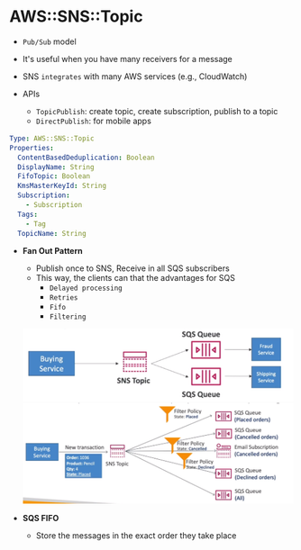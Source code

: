 # AWS::SNS::Topic

- `Pub/Sub` model
- It's useful when you have many receivers for a message
- SNS `integrates` with many AWS services (e.g., CloudWatch)

- APIs
  - `TopicPublish`: create topic, create subscription, publish to a topic
  - `DirectPublish`: for mobile apps

```yaml
Type: AWS::SNS::Topic
Properties:
  ContentBasedDeduplication: Boolean
  DisplayName: String
  FifoTopic: Boolean
  KmsMasterKeyId: String
  Subscription:
    - Subscription
  Tags:
    - Tag
  TopicName: String
```

- **Fan Out Pattern**

  - Publish once to SNS, Receive in all SQS subscribers
  - This way, the clients can that the advantages for SQS
    - `Delayed processing`
    - `Retries`
    - `Fifo`
    - `Filtering`

  ![Fan Out](.images/sns-sqs-fan-out.png)
  ![Fan Out Filtering](.images/sns-sqs-filtering.png)

- **SQS FIFO**
  - Store the messages in the exact order they take place
